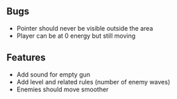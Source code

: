 
## Bugs

- Pointer should never be visible outside the area
- Player can be at 0 energy but still moving

## Features

- Add sound for empty gun
- Add level and related rules (number of enemy waves)
- Enemies should move smoother